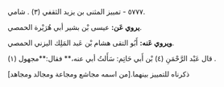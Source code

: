 ٥٧٧٧ - تمييز المثنى بن يزيد الثقفي (٣) . شامي.

**يروي عَن:** عيسى بْن بشير أبي هُرَيْرة الحمصي.

**ويروي عَنه:** أَبُو التقى هشام بْن عَبد المَلِك اليزني الحمصي.

قال عَبْد الرَّحْمَنِ (٤) بْن أَبي حَاتِم: سَأَلتُ أبي عنه،** فقال:**مجهول (١) .

ذكرناه للتمييز بينهما.[من اسمه مجاشع ومجاعة ومجالد ومجاهد]